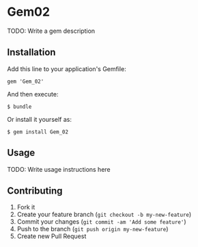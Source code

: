 # Gem02

TODO: Write a gem description

## Installation

Add this line to your application's Gemfile:

    gem 'Gem_02'

And then execute:

    $ bundle

Or install it yourself as:

    $ gem install Gem_02

## Usage

TODO: Write usage instructions here

## Contributing

1. Fork it
2. Create your feature branch (`git checkout -b my-new-feature`)
3. Commit your changes (`git commit -am 'Add some feature'`)
4. Push to the branch (`git push origin my-new-feature`)
5. Create new Pull Request
